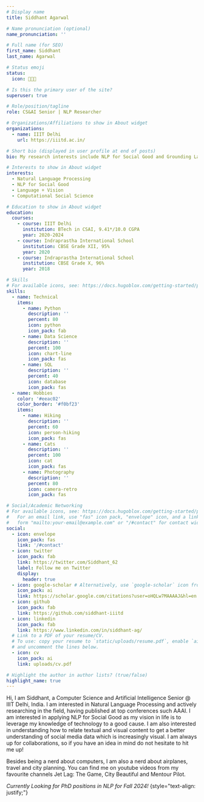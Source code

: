 ```yaml
---
# Display name
title: Siddhant Agarwal

# Name pronunciation (optional)
name_pronunciation: ''

# Full name (for SEO)
first_name: Siddhant
last_name: Agarwal

# Status emoji
status:
  icon: 👨🏻‍💻

# Is this the primary user of the site?
superuser: true

# Role/position/tagline
role: CS&AI Senior | NLP Researcher

# Organizations/Affiliations to show in About widget
organizations:
  - name: IIIT Delhi
    url: https://iiitd.ac.in/

# Short bio (displayed in user profile at end of posts)
bio: My research interests include NLP for Social Good and Grounding Language with Vision.

# Interests to show in About widget
interests:
  - Natural Language Processing
  - NLP for Social Good
  - Language + Vision
  - Computational Social Science

# Education to show in About widget
education:
  courses:
    - course: IIIT Delhi
      institution: BTech in CSAI, 9.41*/10.0 CGPA
      year: 2020-2024
    - course: Indraprastha International School
      institution: CBSE Grade XII, 95%
      year: 2020
    - course: Indraprastha International School
      institution: CBSE Grade X, 96%
      year: 2018

# Skills
# For available icons, see: https://docs.hugoblox.com/getting-started/page-builder/#icons
skills:
  - name: Technical
    items:
      - name: Python
        description: ''
        percent: 80
        icon: python
        icon_pack: fab
      - name: Data Science
        description: ''
        percent: 100
        icon: chart-line
        icon_pack: fas
      - name: SQL
        description: ''
        percent: 40
        icon: database
        icon_pack: fas
  - name: Hobbies
    color: '#eeac02'
    color_border: '#f0bf23'
    items:
      - name: Hiking
        description: ''
        percent: 60
        icon: person-hiking
        icon_pack: fas
      - name: Cats
        description: ''
        percent: 100
        icon: cat
        icon_pack: fas
      - name: Photography
        description: ''
        percent: 80
        icon: camera-retro
        icon_pack: fas

# Social/Academic Networking
# For available icons, see: https://docs.hugoblox.com/getting-started/page-builder/#icons
#   For an email link, use "fas" icon pack, "envelope" icon, and a link in the
#   form "mailto:your-email@example.com" or "/#contact" for contact widget.
social:
  - icon: envelope
    icon_pack: fas
    link: '/#contact'
  - icon: twitter
    icon_pack: fab
    link: https://twitter.com/Siddhant_62
    label: Follow me on Twitter
    display:
      header: true
  - icon: google-scholar # Alternatively, use `google-scholar` icon from `ai` icon pack
    icon_pack: ai
    link: https://scholar.google.com/citations?user=oHQLw7MAAAAJ&hl=en
  - icon: github
    icon_pack: fab
    link: https://github.com/siddhant-iiitd
  - icon: linkedin
    icon_pack: fab
    link: https://www.linkedin.com/in/siddhant-ag/
  # Link to a PDF of your resume/CV.
  # To use: copy your resume to `static/uploads/resume.pdf`, enable `ai` icons in `params.yaml`,
  # and uncomment the lines below.
  - icon: cv
    icon_pack: ai
    link: uploads/cv.pdf

# Highlight the author in author lists? (true/false)
highlight_name: true
---
```


Hi, I am Siddhant, a Computer Science and Artificial Intelligence Senior @ IIIT Delhi, India. I am interested in Natural Language Processing and actively researching in the field, having published at top conferences such AAAI. I am interested in applying NLP for Social Good as my vision in life is to leverage my knowledge of technology to a good cause. I am also interested in understanding how to relate textual and visual content to get a better understanding of social media data which is increasingly visual. I am always up for collaborations, so if you have an idea in mind do not hesitate to hit me up!

Besides being a nerd about computers, I am also a nerd about airplanes, travel and city planning. You can find me on youtube videos from my favourite channels Jet Lag: The Game, City Beautiful and Mentour Pilot.

*Currently Looking for PhD positions in NLP for Fall 2024!*
{style="text-align: justify;"}
